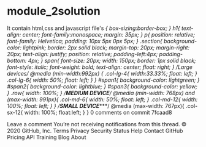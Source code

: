 # module_2solution
It contain html,css and javascript file's
*{
	box-sizing:border-box;
}
h1{
	text-align: center;
	font-family:monospace;
	margin: 35px;
}
p{
	position: relative;
	font-family: Helvetica;
	padding: 10px 5px 0px 5px;
}
.section{
	background-color: lightpink;
	border: 2px solid black;
	margin-top: 20px;
	margin-right: 20px;
	text-align: justify;
	position: relative;
	padding-left:4px;
	padding-bottom: 4px;
}
span{
	font-size: 20px;
	width: 150px;
	border: 1px solid black;
	font-style: italic;
	font-weight: bold;
	text-align: center;
	float: right;
}
/*Large devices*/
@media (min-width:992px) {
	.col-lg-4{
		width:33.33%;
		float: left;
	}
	.col-lg-6{
		width: 50%;
		float: left;
	}
}
#span1{
	background-color: lightgreen;
}
#span2{
	background-color: lightblue;
}
#span3{
	background-color: yellow;
}
.row{
	width: 100%;
}
/****MEDIUM DEVICE****/
@media (min-width: 768px) and (max-width: 991px){
	.col-md-6{
		width: 50%;
		float: left;
	}
	.col-md-12{
		width: 100%;
		float: left;
	}
}
/****SMALL DEVICE********/
@media (max-width: 767px){
	.col-sx-12{
		width: 100%;
		float:left;
	}
} 
0 comments on commit 7fcaad8

Leave a comment
 You’re not receiving notifications from this thread.
© 2020 GitHub, Inc.
Terms
Privacy
Security
Status
Help
Contact GitHub
Pricing
API
Training
Blog
About
